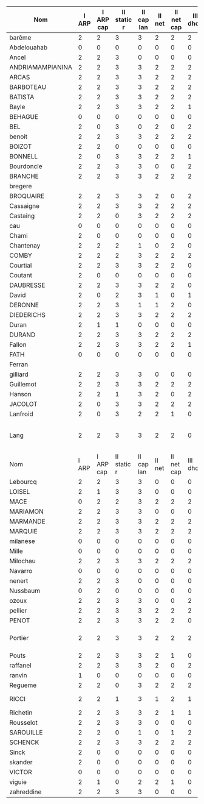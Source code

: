 | Nom              | I ARP | I ARP cap | II static r | II cap lan | II net | II net cap | III dhcp | III dhcp cap | forme | total | note            |
|------------------|-------|-----------|-------------|------------|--------|------------|----------|--------------|-------|-------|-----------------|
| barême           | 2     | 2         | 3           | 3          | 2      | 2          | 2        | 2            | 2     | 20    |                 |
| Abdelouahab      | 0     | 0         | 0           | 0          | 0      | 0          | 0        | 0            | 0     | 0     |                 |
| Ancel            | 2     | 2         | 3           | 0          | 0      | 0          | 0        | 0            | 0     | 7     |                 |
| ANDRIAMAMPIANINA | 2     | 2         | 3           | 3          | 2      | 2          | 2        | 2            | 2     | 20    |                 |
| ARCAS            | 2     | 2         | 3           | 3          | 2      | 2          | 2        | 2            | 2     | 20    |                 |
| BARBOTEAU        | 2     | 2         | 3           | 3          | 2      | 2          | 2        | 2            | 2     | 20    |                 |
| BATISTA          | 2     | 2         | 3           | 3          | 2      | 2          | 2        | 2            | 2     | 20    |                 |
| Bayle            | 2     | 2         | 3           | 3          | 2      | 2          | 1        | 2            | 2     | 19    |                 |
| BEHAGUE          | 0     | 0         | 0           | 0          | 0      | 0          | 0        | 0            | 0     | 0     |                 |
| BEL              | 2     | 0         | 3           | 0          | 2      | 0          | 2        | 0            | 2     | 11    |                 |
| benoit           | 2     | 2         | 3           | 3          | 2      | 2          | 2        | 2            | 2     | 20    |                 |
| BOIZOT           | 2     | 2         | 0           | 0          | 0      | 0          | 0        | 0            | 2     | 6     |                 |
| BONNELL          | 2     | 0         | 3           | 3          | 2      | 2          | 1        | 2            | 2     | 18    |                 |
| Bourdoncle       | 2     | 2         | 3           | 3          | 0      | 0          | 2        | 2            | 2     | 16    |                 |
| BRANCHE          | 2     | 2         | 3           | 3          | 2      | 2          | 2        | 2            | 2     | 20    |                 |
| bregere          |       |           |             |            |        |            |          |              |       |       | ferran          |
| BROQUAIRE        | 2     | 2         | 3           | 3          | 2      | 0          | 2        | 2            | 2     | 18    |                 |
| Cassaigne        | 2     | 2         | 3           | 3          | 2      | 2          | 2        | 0            | 0     | 16    |                 |
| Castaing         | 2     | 2         | 0           | 3          | 2      | 2          | 2        | 2            | 1     | 16    |                 |
| cau              | 0     | 0         | 0           | 0          | 0      | 0          | 0        | 0            | 0     | 0     |                 |
| Chami            | 2     | 0         | 0           | 0          | 0      | 0          | 0        | 0            | 2     | 4     |                 |
| Chantenay        | 2     | 2         | 2           | 1          | 0      | 2          | 0        | 0            | 0     | 9     |                 |
| COMBY            | 2     | 2         | 2           | 3          | 2      | 2          | 2        | 2            | 2     | 19    |                 |
| Courtial         | 2     | 2         | 3           | 3          | 2      | 2          | 0        | 0            | 0     | 14    |                 |
| Coutant          | 2     | 0         | 0           | 0          | 0      | 0          | 0        | 0            | 2     | 4     |                 |
| DAUBRESSE        | 2     | 2         | 3           | 3          | 2      | 2          | 0        | 0            | -1    | 13    |                 |
| David            | 2     | 0         | 2           | 3          | 1      | 0          | 1        | 1            | 2     | 12    |                 |
| DERONNE          | 2     | 2         | 3           | 1          | 1      | 2          | 0        | 0            | 2     | 13    |                 |
| DIEDERICHS       | 2     | 2         | 3           | 3          | 2      | 2          | 2        | 2            | 2     | 20    |                 |
| Duran            | 2     | 1         | 1           | 0          | 0      | 0          | 0        | 0            | 2     | 6     |                 |
| DURAND           | 2     | 2         | 3           | 3          | 2      | 2          | 2        | 2            | 2     | 20    |                 |
| Fallon           | 2     | 2         | 3           | 3          | 2      | 2          | 1        | 0            | 2     | 17    |                 |
| FATH             | 0     | 0         | 0           | 0          | 0      | 0          | 0        | 0            | 0     | 0     |                 |
| Ferran           |       |           |             |            |        |            |          |              |       |       | x               |
| gilliard         | 2     | 2         | 3           | 3          | 0      | 0          | 0        | 0            | 0     | 10    |                 |
| Guillemot        | 2     | 2         | 3           | 3          | 2      | 2          | 2        | 0            | 2     | 18    |                 |
| Hanson           | 2     | 2         | 1           | 3          | 2      | 0          | 2        | 2            | 2     | 16    |                 |
| JACOLOT          | 2     | 0         | 3           | 3          | 2      | 2          | 2        | 1            | -2    | 13    |                 |
| Lanfroid         | 2     | 0         | 3           | 2          | 2      | 1          | 0        | 0            | 2     | 12    |                 |
| Lang             | 2     | 2         | 3           | 3          | 2      | 2          | 0        | 0            | 2     | 16    | 15 - .35 dhcp ? |
| Nom              | I ARP | I ARP cap | II static r | II cap lan | II net | II net cap | III dhcp | III dhcp cap | forme | total | note            |
| Lebourcq         | 2     | 2         | 3           | 3          | 0      | 0          | 0        | 0            | 2     | 12    |                 |
| LOISEL           | 2     | 1         | 3           | 3          | 0      | 0          | 0        | 0            | 2     | 11    |                 |
| MACE             | 0     | 2         | 2           | 3          | 2      | 2          | 2        | 2            | 2     | 17    |                 |
| MARIAMON         | 2     | 2         | 3           | 3          | 0      | 0          | 0        | 0            | 0     |       | ferran          |
| MARMANDE         | 2     | 2         | 3           | 3          | 2      | 2          | 2        | 2            | 2     | 20    |                 |
| MARQUIE          | 2     | 2         | 3           | 3          | 2      | 2          | 2        | 2            | 1     | 19    |                 |
| milanese         | 0     | 0         | 0           | 0          | 0      | 0          | 0        | 0            | 0     | 0     |                 |
| Mille            | 0     | 0         | 0           | 0          | 0      | 0          | 0        | 0            | 0     | 0     |                 |
| Milochau         | 2     | 2         | 3           | 3          | 2      | 2          | 2        | 0            | 1     | 17    |                 |
| Navarro          | 0     | 0         | 0           | 0          | 0      | 0          | 0        | 0            | 0     | 0     |                 |
| nenert           | 2     | 2         | 3           | 0          | 0      | 0          | 0        | 0            | 0     | 7     |                 |
| Nussbaum         | 0     | 2         | 0           | 0          | 0      | 0          | 0        | 0            | 0     | 2     |                 |
| ozoux            | 2     | 2         | 3           | 3          | 0      | 0          | 2        | 2            | 0     | 14    |                 |
| pellier          | 2     | 2         | 3           | 3          | 2      | 2          | 2        | 2            | 2     | 20    |                 |
| PENOT            | 2     | 2         | 3           | 3          | 2      | 2          | 0        | 0            | 0     | 14    |                 |
| Portier          | 2     | 2         | 3           | 3          | 2      | 2          | 2        | 2            | 2     | 20    | 15 - .35 dhcp   |
| Pouts            | 2     | 2         | 3           | 3          | 2      | 1          | 0        | 0            | 2     | 15    |                 |
| raffanel         | 2     | 2         | 3           | 3          | 2      | 0          | 2        | 2            | 1     | 17    |                 |
| ranvin           | 1     | 0         | 0           | 0          | 0      | 0          | 0        | 0            | 0     | 1     |                 |
| Regueme          | 2     | 2         | 0           | 3          | 2      | 2          | 2        | 2            | 2     | 17    |                 |
| RICCI            | 2     | 2         | 1           | 3          | 1      | 2          | 1        | 0            | -1    | 11    | 35 dhcp         |
| Richetin         | 2     | 2         | 3           | 3          | 2      | 1          | 1        | 0            | 0     | 14    |                 |
| Rousselot        | 2     | 2         | 3           | 3          | 0      | 0          | 0        | 0            | 0     | 10    |                 |
| SAROUILLE        | 2     | 2         | 0           | 1          | 0      | 1          | 2        | 2            | 2     | 12    |                 |
| SCHENCK          | 2     | 2         | 3           | 3          | 2      | 2          | 2        | 2            | 2     | 20    |                 |
| Sinck            | 2     | 0         | 0           | 0          | 0      | 0          | 0        | 0            | 0     | 2     |                 |
| skander          | 2     | 0         | 0           | 0          | 0      | 0          | 0        | 0            | 0     | 2     |                 |
| VICTOR           | 0     | 0         | 0           | 0          | 0      | 0          | 0        | 0            | 0     | 0     |                 |
| viguie           | 2     | 1         | 0           | 2          | 2      | 1          | 0        | 0            | 2     | 10    |                 |
| zahreddine       | 2     | 2         | 3           | 3          | 0      | 0          | 0        | 0            | 2     | 12    |                 |
